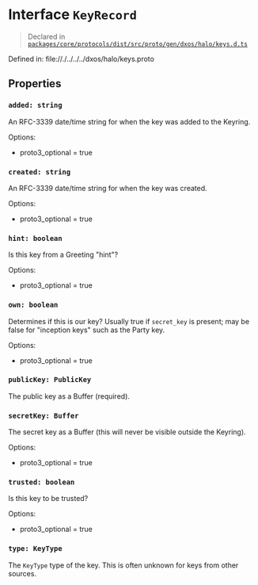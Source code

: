 # Interface `KeyRecord`
> Declared in [`packages/core/protocols/dist/src/proto/gen/dxos/halo/keys.d.ts`]()

Defined in:
   file://./../../../dxos/halo/keys.proto
## Properties
### `added: string`
An RFC-3339 date/time string for when the key was added to the Keyring.

Options:
  - proto3_optional = true
### `created: string`
An RFC-3339 date/time string for when the key was created.

Options:
  - proto3_optional = true
### `hint: boolean`
Is this key from a Greeting "hint"?

Options:
  - proto3_optional = true
### `own: boolean`
Determines if this is our key?
Usually true if  `secret_key`  is present; may be false for "inception keys" such as the Party key.

Options:
  - proto3_optional = true
### `publicKey: PublicKey`
The public key as a Buffer (required).
### `secretKey: Buffer`
The secret key as a Buffer (this will never be visible outside the Keyring).

Options:
  - proto3_optional = true
### `trusted: boolean`
Is this key to be trusted?

Options:
  - proto3_optional = true
### `type: KeyType`
The  `KeyType`  type of the key. This is often unknown for keys from other sources.